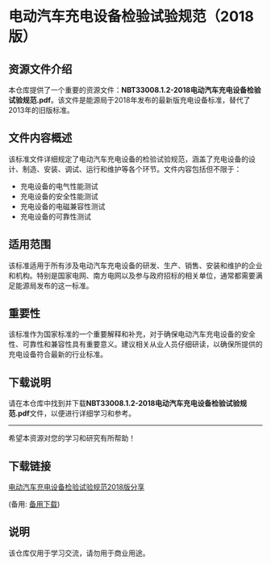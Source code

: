 # 电动汽车充电设备检验试验规范（2018版）

## 资源文件介绍

本仓库提供了一个重要的资源文件：**NBT33008.1.2-2018电动汽车充电设备检验试验规范.pdf**。该文件是能源局于2018年发布的最新版充电设备标准，替代了2013年的旧版标准。

## 文件内容概述

该标准文件详细规定了电动汽车充电设备的检验试验规范，涵盖了充电设备的设计、制造、安装、调试、运行和维护等各个环节。文件内容包括但不限于：

- 充电设备的电气性能测试
- 充电设备的安全性能测试
- 充电设备的电磁兼容性测试
- 充电设备的可靠性测试

## 适用范围

该标准适用于所有涉及电动汽车充电设备的研发、生产、销售、安装和维护的企业和机构。特别是国家电网、南方电网以及参与政府招标的相关单位，通常都需要满足能源局发布的这一标准。

## 重要性

该标准作为国家标准的一个重要解释和补充，对于确保电动汽车充电设备的安全性、可靠性和兼容性具有重要意义。建议相关从业人员仔细研读，以确保所提供的充电设备符合最新的行业标准。

## 下载说明

请在本仓库中找到并下载**NBT33008.1.2-2018电动汽车充电设备检验试验规范.pdf**文件，以便进行详细学习和参考。

---

希望本资源对您的学习和研究有所帮助！

## 下载链接
[电动汽车充电设备检验试验规范2018版分享](https://pan.quark.cn/s/6098a32ab94b) 

(备用: [备用下载](https://pan.baidu.com/s/1zCq3R7la8kyQGfT3Wxehng?pwd=1234))

## 说明

该仓库仅用于学习交流，请勿用于商业用途。
